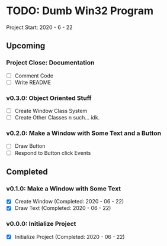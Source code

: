 TODO: Dumb Win32 Program
==================================================================

Project Start: 2020 - 6 - 22

Upcoming
------------------------------------------------------------------

### Project Close: Documentation

- [ ] Comment Code
- [ ] Write README

### v0.3.0: Object Oriented Stuff

- [ ] Create Window Class System
- [ ] Create Other Classes n such... idk.

### v0.2.0: Make a Window with Some Text and a Button

- [ ] Draw Button
- [ ] Respond to Button click Events

Completed
------------------------------------------------------------------

### v0.1.0: Make a Window with Some Text

- [x] Create Window (Completed: 2020 - 06 - 22)
- [x] Draw Text (Completed: 2020 - 06 - 22)

### v0.0.0: Initialize Project

- [x] Initialize Project (Completed: 2020 - 06 - 22)